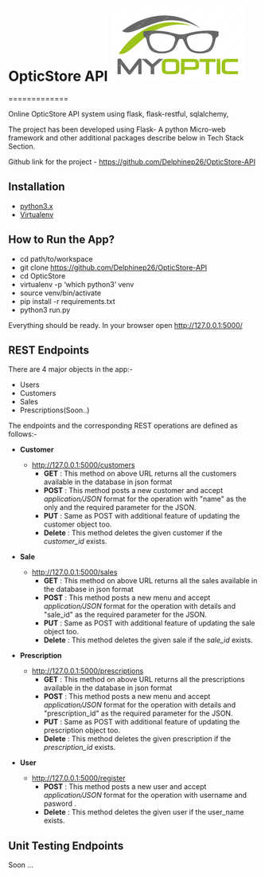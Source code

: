 ﻿# OpticStore API ![GitHub Logo](/img/logo.png)
=============

Online OpticStore API system using flask, flask-restful, sqlalchemy,


The project has been developed using Flask- A python Micro-web framework
and other additional packages describe below in Tech Stack Section.

Github link for the project - <https://github.com/Delphinep26/OpticStore-API>

Installation
------------

-   [python3.x](http://www.python.org)
-   [Virtualenv](https://virtualenv.pypa.io/en/stable/)

How to Run the App?
-------------------

-   cd path/to/workspace
-   git clone <https://github.com/Delphinep26/OpticStore-API>
-   cd OpticStore
-   virtualenv -p ‘which python3’ venv
-   source venv/bin/activate
-   pip install -r requirements.txt
-   python3 run.py

Everything should be ready. In your browser open
<http://127.0.0.1:5000/>

REST Endpoints
--------------

There are 4 major objects in the app:-

-   Users
-   Customers
-   Sales 
-   Prescriptions(Soon..)

The endpoints and the corresponding REST operations are defined as
follows:-

-   **Customer**
    -   <http://127.0.0.1:5000/customers>
        -   **GET** : This method on above URL returns all the
            customers available in the database in json format
        -   **POST** : This method posts a new customer and accept
            *application/JSON* format for the operation with "name" as
            the only and the required parameter for the JSON.
        -   **PUT** : Same as POST with additional feature of updating
            the customer object too.
        -   **Delete** : This method deletes the given customer if the
            *customer\_id* exists.
-   **Sale**
    -   <http://127.0.0.1:5000/sales>
        -   **GET** : This method on above URL returns all the sales
            available in the database in json format
        -   **POST** : This method posts a new menu and accept
            *application/JSON* format for the operation with details and
            "sale\_id" as the required parameter for the JSON.
        -   **PUT** : Same as POST with additional feature of updating
            the sale object too.
        -   **Delete** : This method deletes the given sale if the
            *sale\_id* exists.

-   **Prescription**
    -   <http://127.0.0.1:5000/prescriptions>
        -   **GET** : This method on above URL returns all the prescriptions
            available in the database in json format
        -   **POST** : This method posts a new menu and accept
            *application/JSON* format for the operation with details and
            "prescription\_id" as the required parameter for the JSON.
        -   **PUT** : Same as POST with additional feature of updating
            the prescription object too.
        -   **Delete** : This method deletes the given prescription if the
            *prescription\_id* exists.

-   **User**
    -   <http://127.0.0.1:5000/register>
        -   **POST** : This method posts a new user and accept
            *application/JSON* format for the operation with username and pasword .
        -   **Delete** : This method deletes the given user if the
            user_name exists.

Unit Testing Endpoints
----------------------
Soon ...



